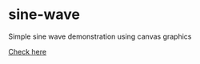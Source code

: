 # sine-wave
Simple sine wave demonstration using canvas graphics

[Check here](https://thecoadingmonk.github.io/sine-wave/)
